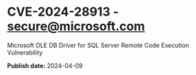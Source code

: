# CVE-2024-28913 - secure@microsoft.com

Microsoft OLE DB Driver for SQL Server Remote Code Execution Vulnerability

**Publish date:** 2024-04-09
